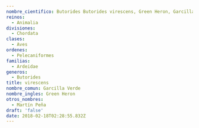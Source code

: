 ```yaml
---
nombre_cientifico: Butorides Butorides virescens, Green Heron, Garcilla Verde
reinos:
  - Animalia
divisiones:
  - Chordata
clases:
  - Aves
ordenes:
  - Pelecaniformes
familias:
  - Ardeidae
generos:
  - Butorides
title: virescens
nombre_comun: Garcilla Verde
nombre_ingles: Green Heron
otros_nombres:
  - Martín Peña
draft: 'false'
date: 2018-02-18T02:28:55.832Z
---
```


